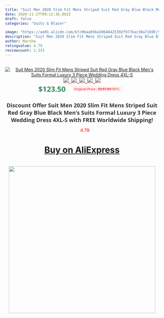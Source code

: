 ```yaml
---
title: "Suit Men 2020 Slim Fit Mens Striped Suit Red Gray Blue Black Men's Suits Formal Luxury 3 Piece Wedding Dress 4XL-S"
date: 2020-11-27T09:12:36.892Z
draft: false
categories: "Suits & Blazer"

image: "https://ae01.alicdn.com/kf/H6aa056e20648425392f977bac30a7169F/Suit-Men-2020-Slim-Fit-Mens-Striped-Suit-Red-Gray-Blue-Black-Men-s-Suits-Formal.jpg"
description: "Suit Men 2020 Slim Fit Mens Striped Suit Red Gray Blue Black Men's Suits Formal Luxury 3 Piece Wedding Dress 4XL-S"
author: Marsha
ratingvalue: 4.79
reviewcount: 1.333
---
```

<br>
<div style="text-align: center;">
<a href="https://s.click.aliexpress.com/e/_AMKDvj" target="_blank" rel="nofollow noopener noreferrer"><img alt="Suit Men 2020 Slim Fit Mens Striped Suit Red Gray Blue Black Men's Suits Formal Luxury 3 Piece Wedding Dress 4XL-S" class="magnifier-image" src="https://ae01.alicdn.com/kf/H6aa056e20648425392f977bac30a7169F/Suit-Men-2020-Slim-Fit-Mens-Striped-Suit-Red-Gray-Blue-Black-Men-s-Suits-Formal.jpg_640x640.jpg">
<br>
<img style="border:1px solid salmon" src="https://ae01.alicdn.com/kf/H6aa056e20648425392f977bac30a7169F/Suit-Men-2020-Slim-Fit-Mens-Striped-Suit-Red-Gray-Blue-Black-Men-s-Suits-Formal.jpg_120x120.jpg">&nbsp;&nbsp;<img style="border:1px solid salmon" src="https://ae01.alicdn.com/kf/Hc0e0c64fa78843c7b1eb6b139e85ac25P/Suit-Men-2020-Slim-Fit-Mens-Striped-Suit-Red-Gray-Blue-Black-Men-s-Suits-Formal.jpg_120x120.jpg">&nbsp;&nbsp;<img style="border:1px solid salmon" src="https://ae01.alicdn.com/kf/H3543d85f18904962ac59f5d57e2b78abQ/Suit-Men-2020-Slim-Fit-Mens-Striped-Suit-Red-Gray-Blue-Black-Men-s-Suits-Formal.jpg_120x120.jpg">&nbsp;&nbsp;<img style="border:1px solid salmon" src="https://ae01.alicdn.com/kf/H69034c893d224456982d73a8cf6a9a2bE/Suit-Men-2020-Slim-Fit-Mens-Striped-Suit-Red-Gray-Blue-Black-Men-s-Suits-Formal.jpg_120x120.jpg">&nbsp;&nbsp;<img style="border:1px solid salmon" src="https://ae01.alicdn.com/kf/Ha6e426d539c742fe982876068bb8dcc1t/Suit-Men-2020-Slim-Fit-Mens-Striped-Suit-Red-Gray-Blue-Black-Men-s-Suits-Formal.jpg_120x120.jpg"></a></div><br0>
<div style="text-align: center;"><span style="background-color: white; border: 0px; box-sizing: border-box; color: seagreen; display: inline-block; font-family: &quot;open sans&quot; , &quot;arial&quot; , &quot;helvetica&quot; , sans-serif , &quot;heiti&quot;; font-size: 24px; font-stretch: inherit; font-weight: 700; line-height: inherit; margin: 0px 10px 0px 0px; padding: 0px; vertical-align: middle;">$123.50 </span>
<span style="background: rgb(255 , 241 , 241); border-radius: 3px; border: 0px; box-sizing: border-box; color: #ff4747; display: inline-block; font-family: inherit; font-size: 12px; font-stretch: inherit; font-style: inherit; font-variant: inherit; font-weight: 600; line-height: inherit; margin: 0px; padding: 2px 5px; transform: scale(0.9); vertical-align: middle;">Original Price : <b style="text-decoration: line-through;">$247.00 </b> 50%&nbsp;&nbsp;</span></div>
<h1 style="color: #333333; display: inline-block; font-family: &quot;open sans&quot; , &quot;arial&quot; , &quot;helvetica&quot; , sans-serif , &quot;heiti&quot;; font-size: 18px; font-stretch: inherit; font-weight: 700; text-align: center;">Discount Offer Suit Men 2020 Slim Fit Mens Striped Suit Red Gray Blue Black Men's Suits Formal Luxury 3 Piece Wedding Dress 4XL-S with FREE Worldwide Shipping!</h1>
<div style="color: #ff4747; text-align: center;">
<img src="https://4.bp.blogspot.com/-M0ZcTcb-5uY/XleCXlxnR4I/AAAAAAAAAEc/OrjgMkXV1oMQFaCRZj5HQwOCBcu3w1FegCPcBGAYYCw/s1600/star.png" style="height: 15px;">&nbsp;<b>4.79</b></div>
<div class="button_cont" align="center"><a class="buynow_a" href="https://s.click.aliexpress.com/e/_AMKDvj" target="_blank" rel="nofollow noopener noreferrer"><H1>Buy on AliExpress</H1></a></div><br>
<div class="separator" style="clear: both; text-align: center;">
<img src="https://lh3.googleusercontent.com/-pTy5HemUv9M/XlePHvY0dAI/AAAAAAAAAE4/0nX5iRUoIWY8eMW9Dpxeirr157OZliDIgCLcBGAsYHQ/s1600/badge.gif" width="480">
</div>
